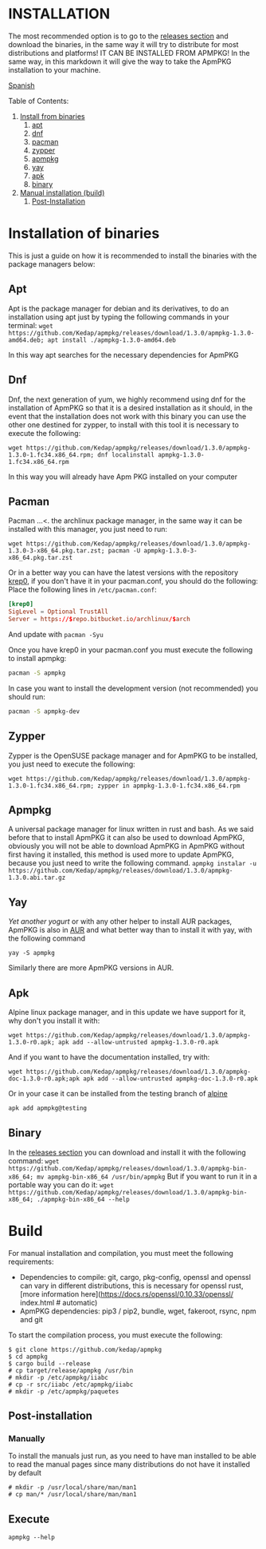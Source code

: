 # INSTALLATION

The most recommended option is to go to the [releases section](https://github.com/Kedap/apmpkg/releases/) and download the binaries, in the same way it will try to distribute for most distributions and platforms! IT CAN BE INSTALLED FROM APMPKG! In the same way, in this markdown it will give the way to take the ApmPKG installation to your machine.

[Spanish](./instalacion_en.md)

Table of Contents:
1. [Install from binaries](#installation-of-binaries)
	1. [apt](#apt)
	2. [dnf](#dnf)
	3. [pacman](#pacman)
	4. [zypper](#zypper)
	5. [apmpkg](#apmpkg)
	6. [yay](#yay)
	7. [apk](#apk)
	8. [binary](#binary)
2. [Manual installation (build)](#build)
	1. [Post-Installation](#post-installation)

# Installation of binaries
This is just a guide on how it is recommended to install the binaries with the package managers below:

## Apt
Apt is the package manager for debian and its derivatives, to do an installation using apt just by typing the following commands in your terminal:
`wget https://github.com/Kedap/apmpkg/releases/download/1.3.0/apmpkg-1.3.0-amd64.deb; apt install ./apmpkg-1.3.0-amd64.deb`

In this way apt searches for the necessary dependencies for ApmPKG

## Dnf
Dnf, the next generation of yum, we highly recommend using dnf for the installation of ApmPKG so that it is a desired installation as it should, in the event that the installation does not work with this binary you can use the other one destined for zypper, to install with this tool it is necessary to execute the following:

`wget https://github.com/Kedap/apmpkg/releases/download/1.3.0/apmpkg-1.3.0-1.fc34.x86_64.rpm; dnf localinstall apmpkg-1.3.0-1.fc34.x86_64.rpm`

In this way you will already have Apm PKG installed on your computer

## Pacman
Pacman ...<. the archlinux package manager, in the same way it can be installed with this manager, you just need to run:

`wget https://github.com/Kedap/apmpkg/releases/download/1.3.0/apmpkg-1.3.0-3-x86_64.pkg.tar.zst; pacman -U apmpkg-1.3.0-3-x86_64.pkg.tar.zst`

Or in a better way you can have the latest versions with the repository [krep0](https://krep0.bitbucket.io/archlinux/), if you don't have it in your pacman.conf, you should do the following:
Place the following lines in `/etc/pacman.conf`:
```toml
[krep0]
SigLevel = Optional TrustAll
Server = https://$repo.bitbucket.io/archlinux/$arch
```
And update with `pacman -Syu`

Once you have krep0 in your pacman.conf you must execute the following to install apmpkg:

```sh
pacman -S apmpkg
```

In case you want to install the development version (not recommended) you should run:
```sh
pacman -S apmpkg-dev
```

## Zypper
Zypper is the OpenSUSE package manager and for ApmPKG to be installed, you just need to execute the following:

`wget https://github.com/Kedap/apmpkg/releases/download/1.3.0/apmpkg-1.3.0-1.fc34.x86_64.rpm; zypper in apmpkg-1.3.0-1.fc34.x86_64.rpm`

## Apmpkg
A universal package manager for linux written in rust and bash. As we said before that to install ApmPKG it can also be used to download ApmPKG, obviously you will not be able to download ApmPKG in ApmPKG without first having it installed, this method is used more to update ApmPKG, because you just need to write the following command.
`apmpkg instalar -u https://github.com/Kedap/apmpkg/releases/download/1.3.0/apmpkg-1.3.0.abi.tar.gz`

## Yay
*Yet another yogurt* or with any other helper to install AUR packages, ApmPKG is also in [AUR](https://aur.archlinux.org/packages/apmpkg) and what better way than to install it with yay, with the following command

`yay -S apmpkg`

Similarly there are more ApmPKG versions in AUR.

## Apk
Alpine linux package manager, and in this update we have support for it,
why don't you install it with:
```
wget https://github.com/Kedap/apmpkg/releases/download/1.3.0/apmpkg-1.3.0-r0.apk; apk add --allow-untrusted apmpkg-1.3.0-r0.apk
```
And if you want to have the documentation installed, try with:
```
wget https://github.com/Kedap/apmpkg/releases/download/1.3.0/apmpkg-doc-1.3.0-r0.apk;apk apk add --allow-untrusted apmpkg-doc-1.3.0-r0.apk
```
Or in your case it can be installed from the testing branch of [alpine](https://wiki.alpinelinux.org/wiki/Alpine_Linux_package_management#Repository_pinning)

```sh
apk add apmpkg@testing
```

## Binary
In the [releases section](https://github.com/Kedap/apmpkg/releases/) you can download and install it with the following command:
`wget https://github.com/Kedap/apmpkg/releases/download/1.3.0/apmpkg-bin-x86_64; mv apmpkg-bin-x86_64 /usr/bin/apmpkg`
But if you want to run it in a portable way you can do it:
`wget https://github.com/Kedap/apmpkg/releases/download/1.3.0/apmpkg-bin-x86_64; ./apmpkg-bin-x86_64 --help`


# Build

For manual installation and compilation, you must meet the following requirements:

- Dependencies to compile: git, cargo, pkg-config, openssl and openssl can vary in different distributions, this is necessary for openssl rust, [more information here](https://docs.rs/openssl/0.10.33/openssl/ index.html # automatic)
- ApmPKG dependencies: pip3 / pip2, bundle, wget, fakeroot, rsync, npm and git

To start the compilation process, you must execute the following:

```
$ git clone https://github.com/kedap/apmpkg
$ cd apmpkg
$ cargo build --release
# cp target/release/apmpkg /usr/bin
# mkdir -p /etc/apmpkg/iiabc
# cp -r src/iiabc /etc/apmpkg/iiabc
# mkdir -p /etc/apmpkg/paquetes
```
## Post-installation
### Manually
To install the manuals just run, as you need to have man installed to be able to read the manual pages since many distributions do not have it installed by default
```
# mkdir -p /usr/local/share/man/man1
# cp man/* /usr/local/share/man/man1
```
## Execute
`apmpkg --help`

